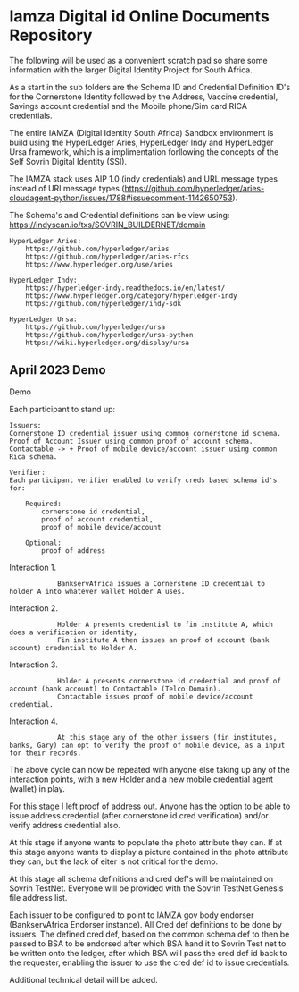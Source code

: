 # Iamza Digital id Online Documents Repository

The following will be used as a convenient scratch pad so share some information with the larger Digital Identity Project for South Africa.

As a start in the sub folders are the  Schema ID and Credential Definition ID's for the Cornerstone Identity followed by the Address, Vaccine credential, Savings account credential and the Mobile phone/Sim card RICA credentials.

The entire IAMZA (Digital Identity South Africa) Sandbox environment is build using the HyperLedger Aries, HyperLedger Indy and HyperLedger Ursa framework, which is a implimentation forllowing the concepts of the Self Sovrin Digital Identity (SSI).

The IAMZA stack uses AIP 1.0 (indy credentials) and URL message types instead of URI message types (https://github.com/hyperledger/aries-cloudagent-python/issues/1788#issuecomment-1142650753).

The Schema's and Credential definitions can be view using:
	https://indyscan.io/txs/SOVRIN_BUILDERNET/domain

    HyperLedger Aries: 
        https://github.com/hyperledger/aries
        https://github.com/hyperledger/aries-rfcs
        https://www.hyperledger.org/use/aries
    
    HyperLedger Indy: 
        https://hyperledger-indy.readthedocs.io/en/latest/
        https://www.hyperledger.org/category/hyperledger-indy
        https://github.com/hyperledger/indy-sdk
    
    HyperLedger Ursa: 
        https://github.com/hyperledger/ursa
        https://github.com/hyperledger/ursa-python
        https://wiki.hyperledger.org/display/ursa
        
        
## April 2023 Demo

Demo
 
Each participant to stand up:

	Issuers:
	Cornerstone ID credential issuer using common cornerstone id schema.
	Proof of Account Issuer using common proof of account schema.
  	Contactable -> + Proof of mobile device/account issuer using common Rica schema.

  	Verifier:
  	Each participant verifier enabled to verify creds based schema id's for:
               
        Required:
	  		cornerstone id credential,
    	  	proof of account credential,
    		proof of mobile device/account
               
    	Optional:
    		proof of address
    	
    	
Interaction 1.

                BankservAfrica issues a Cornerstone ID credential to holder A into whatever wallet Holder A uses.
 
Interaction 2.

                Holder A presents credential to fin institute A, which does a verification or identity,
                Fin institute A then issues an proof of account (bank account) credential to Holder A.
 
Interaction 3.  

                Holder A presents cornerstone id credential and proof of account (bank account) to Contactable (Telco Domain).           
                Contactable issues proof of mobile device/account credential.
               
Interaction 4.

                At this stage any of the other issuers (fin institutes, banks, Gary) can opt to verify the proof of mobile device, as a input for their records.
               
            
The above cycle can now be repeated with anyone else taking up any of the interaction points, with a new Holder and a new mobile credential agent (wallet) in play.

  
For this stage I left proof of address out.
Anyone has the option to be able to issue address credential (after cornerstone id cred verification) and/or verify address credential also.
 
At this stage if anyone wants to populate the photo attribute they can.
If at this stage anyone wants to display a picture contained in the photo attribute they can, but the lack of eiter is not critical for the demo.
 
At this stage all schema definitions and cred def's will be maintained on Sovrin TestNet.
Everyone will be provided with the Sovrin TestNet Genesis file address list.
 
Each issuer to be configured to point to IAMZA gov body endorser (BankservAfrica Endorser instance).
All Cred def definitions to be done by issuers. The defined cred def, based on the common schema def to then be passed to BSA to be endorsed after which BSA
hand it to Sovrin Test net to be written onto the ledger, after which BSA will pass the cred def id back to the requester, enabling the issuer to use the cred def id to issue credentials.


Additional technical detail will be added.
